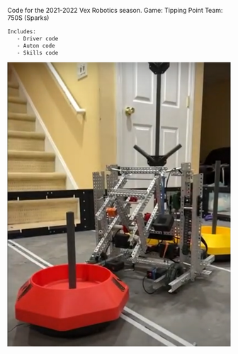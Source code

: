 Code for the 2021-2022 Vex Robotics season.
Game: Tipping Point
Team: 750S (Sparks)

	Includes:
	   - Driver code
	   - Auton code
	   - Skills code

[![Promote Video](./PromoteVideoPreviewImage.png)](https://www.youtube.com/watch?v=S-u0EcURYkQ)